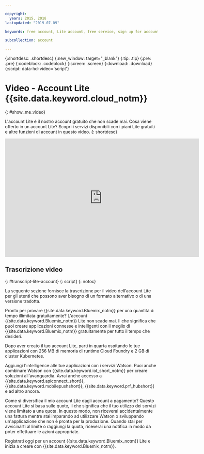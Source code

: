 ```yaml
---

copyright:
  years: 2015, 2018
lastupdated: "2019-07-09"

keywords: free account, Lite account, free service, sign up for account, Lite account video

subcollection: account

---
```


{:shortdesc: .shortdesc}
{:new_window: target="_blank"}
{:tip: .tip}
{:pre: .pre}
{:codeblock: .codeblock}
{:screen: .screen}
{:download: .download}
{:script: data-hd-video='script'}

# Video - Account Lite {{site.data.keyword.cloud_notm}}
{: #show_me_video}

L'account Lite è il nostro account gratuito che non scade mai. Cosa viene offerto in un account Lite? Scopri i servizi disponibili con i piani Lite gratuiti e altre funzioni di account in questo video.
{: shortdesc}

<p>
  <div class="embed-responsive embed-responsive-16by9" data-hd-video="video">
    <iframe class="embed-responsive-item" id="youtubeplayer" title="Account IBM Cloud Lite" type="text/html" width="640" height="390" src="https://www.youtube.com/embed/0rMYXcbpHbI" frameborder="0" webkitallowfullscreen mozallowfullscreen allowfullscreen> </iframe>
  </div>
</p>

## Trascrizione video
{: #transcript-lite-account}
{: script}
{: notoc}

La seguente sezione fornisce la trascrizione per il video dell'account Lite per gli utenti che possono aver bisogno di un formato alternativo o di una versione tradotta.

Pronto per provare {{site.data.keyword.Bluemix_notm}} per una quantità di tempo illimitata gratuitamente? L'account {{site.data.keyword.Bluemix_notm}} Lite non scade mai. Il che significa che puoi creare applicazioni connesse e intelligenti con il meglio di {{site.data.keyword.Bluemix_notm}} gratuitamente per tutto il tempo che desideri.

Dopo aver creato il tuo account Lite, parti in quarta ospitando le tue applicazioni con 256 MB di memoria di runtime Cloud Foundry e 2 GB di cluster Kubernetes.

Aggiungi l'intelligence alle tue applicazioni con i servizi Watson. Puoi anche combinare Watson con {{site.data.keyword.iot_short_notm}} per creare soluzioni all'avanguardia. Avrai anche accesso a {{site.data.keyword.apiconnect_short}}, {{site.data.keyword.mobilepushshort}}, {{site.data.keyword.prf_hubshort}} e ad altro ancora.

Come si diversifica il mio account Lite dagli account a pagamento? Questo account Lite si basa sulle quote, il che significa che il tuo utilizzo dei servizi viene limitato a una quota. In questo modo, non riceverai accidentalmente una fattura mentre stai imparando ad utilizzare Watson o sviluppando un'applicazione che non è pronta per la produzione. Quando stai per avvicinarti al limite o raggiungi la quota, riceverai una notifica in modo da poter effettuare le azioni appropriate.

Registrati oggi per un account {{site.data.keyword.Bluemix_notm}} Lite e inizia a creare con {{site.data.keyword.Bluemix_notm}}.
